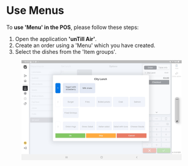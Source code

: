 # Use Menus

To **use 'Menu' in the POS**, please follow these steps:

1. Open the application **'unTill Air'**.
2. Create an order using a 'Menu' which you have created.
3. Select the dishes from the 'Item groups'.

<figure><img src="../../../.gitbook/assets/menu3.jpg" alt=""><figcaption></figcaption></figure>
